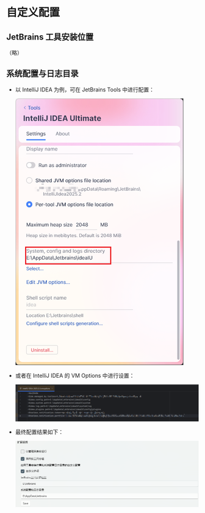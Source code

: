 # 自定义配置

## JetBrains 工具安装位置
（略）

## 系统配置与日志目录
- 以 IntelliJ IDEA 为例，可在 JetBrains Tools 中进行配置：
  
  ![在 JetBrains Tools 中配置示例](../images/Setting1.png)

- 或者在 IntelliJ IDEA 的 VM Options 中进行设置：
  
  ![在 IntelliJ IDEA 的 VM Options 中设置示例](../images/Setting2.png)

- 最终配置结果如下：
  
  ![最终配置结果示例](../images/Setting3.png)